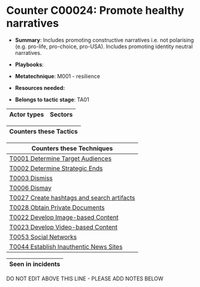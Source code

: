 # Counter C00024: Promote healthy narratives

* **Summary**: Includes promoting constructive narratives i.e. not polarising (e.g. pro-life, pro-choice, pro-USA).  Includes promoting identity neutral narratives. 

* **Playbooks**: 

* **Metatechnique**: M001 - resilience

* **Resources needed:** 

* **Belongs to tactic stage**: TA01


| Actor types | Sectors |
| ----------- | ------- |



| Counters these Tactics |
| ---------------------- |



| Counters these Techniques |
| ------------------------- |
| [T0001 Determine Target Audiences](../generated_pages/techniques/T0001.md) |
| [T0002 Determine Strategic Ends](../generated_pages/techniques/T0002.md) |
| [T0003 Dismiss](../generated_pages/techniques/T0003.md) |
| [T0006 Dismay](../generated_pages/techniques/T0006.md) |
| [T0027 Create hashtags and search artifacts](../generated_pages/techniques/T0027.md) |
| [T0028 Obtain Private Documents](../generated_pages/techniques/T0028.md) |
| [T0022 Develop Image-based Content](../generated_pages/techniques/T0022.md) |
| [T0023 Develop Video-based Content](../generated_pages/techniques/T0023.md) |
| [T0053 Social Networks](../generated_pages/techniques/T0053.md) |
| [T0044 Establish Inauthentic News Sites](../generated_pages/techniques/T0044.md) |



| Seen in incidents |
| ----------------- |


DO NOT EDIT ABOVE THIS LINE - PLEASE ADD NOTES BELOW